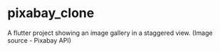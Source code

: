 # pixabay_clone

A flutter project showing an image gallery in a staggered view. (Image source - Pixabay API)
